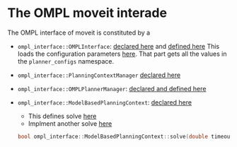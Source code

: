 # The OMPL moveit interade

The OMPL interface of moveit is constituted by a

- `ompl_interface::OMPLInterface`: [declared here](https://github.com/ros-planning/moveit/blob/3361b2d1b6b2feabc2d3e93c75653f5a00e87fa4/moveit_planners/ompl/ompl_interface/include/moveit/ompl_interface/ompl_interface.h#L54) and [defined here]()
This loads the configuration parameters [here](https://github.com/ros-planning/moveit/blob/3361b2d1b6b2feabc2d3e93c75653f5a00e87fa4/moveit_planners/ompl/ompl_interface/src/ompl_interface.cpp#L130). That part gets all the values in the `planner_configs` namespace.

- `ompl_interface::PlanningContextManager` [declared here](https://github.com/ros-planning/moveit/blob/3361b2d1b6b2feabc2d3e93c75653f5a00e87fa4/moveit_planners/ompl/ompl_interface/include/moveit/ompl_interface/planning_context_manager.h#L79)
- `ompl_interface::OMPLPlannerManager`: [declared and defined here](https://github.com/ros-planning/moveit/blob/3361b2d1b6b2feabc2d3e93c75653f5a00e87fa4/moveit_planners/ompl/ompl_interface/src/ompl_planner_manager.cpp#L69)
- `ompl_interface::ModelBasedPlanningContext`: [declared here](https://github.com/ros-planning/moveit/blob/3361b2d1b6b2feabc2d3e93c75653f5a00e87fa4/moveit_planners/ompl/ompl_interface/include/moveit/ompl_interface/model_based_planning_context.h#L74)
    - This defines solve [here](https://github.com/ros-planning/moveit/blob/3361b2d1b6b2feabc2d3e93c75653f5a00e87fa4/moveit_planners/ompl/ompl_interface/src/model_based_planning_context.cpp#L677)
    - Implment another solve [here](https://github.com/ros-planning/moveit/blob/3361b2d1b6b2feabc2d3e93c75653f5a00e87fa4/moveit_planners/ompl/ompl_interface/src/model_based_planning_context.cpp#L757)
    ```C++
    bool ompl_interface::ModelBasedPlanningContext::solve(double timeout, unsigned int number_of_attemps)
    ```
